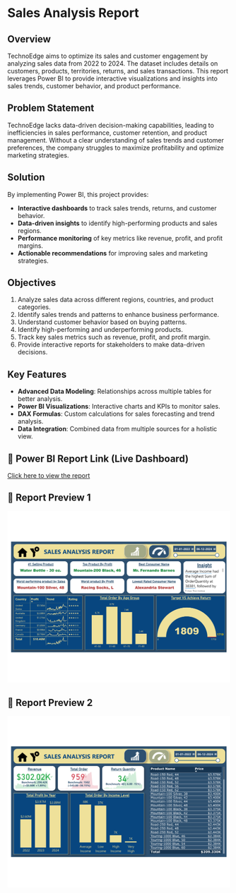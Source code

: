 # Sales Analysis Report

## Overview  
TechnoEdge aims to optimize its sales and customer engagement by analyzing sales data from 2022 to 2024. The dataset includes details on customers, products, territories, returns, and sales transactions. This report leverages Power BI to provide interactive visualizations and insights into sales trends, customer behavior, and product performance.

## Problem Statement  
TechnoEdge lacks data-driven decision-making capabilities, leading to inefficiencies in sales performance, customer retention, and product management. Without a clear understanding of sales trends and customer preferences, the company struggles to maximize profitability and optimize marketing strategies.

## Solution  
By implementing Power BI, this project provides:
- **Interactive dashboards** to track sales trends, returns, and customer behavior.
- **Data-driven insights** to identify high-performing products and sales regions.
- **Performance monitoring** of key metrics like revenue, profit, and profit margins.
- **Actionable recommendations** for improving sales and marketing strategies.

## Objectives  
1. Analyze sales data across different regions, countries, and product categories.  
2. Identify sales trends and patterns to enhance business performance.  
3. Understand customer behavior based on buying patterns.  
4. Identify high-performing and underperforming products.  
5. Track key sales metrics such as revenue, profit, and profit margin.  
6. Provide interactive reports for stakeholders to make data-driven decisions.  

## Key Features  
- **Advanced Data Modeling**: Relationships across multiple tables for better analysis.  
- **Power BI Visualizations**: Interactive charts and KPIs to monitor sales.  
- **DAX Formulas**: Custom calculations for sales forecasting and trend analysis.  
- **Data Integration**: Combined data from multiple sources for a holistic view.  

## 🔗 Power BI Report Link (Live Dashboard)
[Click here to view the report](https://app.powerbi.com/view?r=eyJrIjoiYzgzMGQwNmYtZTRjMS00ZmVmLWFhOTctNTNkNzBmOWVjYWE5IiwidCI6ImM2ZTU0OWIzLTVmNDUtNDAzMi1hYWU5LWQ0MjQ0ZGM1YjJjNCJ9)

## 📸 Report Preview 1
![Dashboard](Images/Page1.jpg)

## 📸 Report Preview 2
![Dashboard](Images/Page2.jpg)
